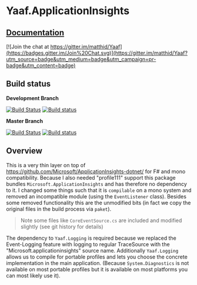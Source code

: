 # Yaaf.ApplicationInsights

## [Documentation](https://matthid.github.io/Yaaf.ApplicationInsights)

[![Join the chat at https://gitter.im/matthid/Yaaf](https://badges.gitter.im/Join%20Chat.svg)](https://gitter.im/matthid/Yaaf?utm_source=badge&utm_medium=badge&utm_campaign=pr-badge&utm_content=badge)

## Build status

**Development Branch**

[![Build Status](https://travis-ci.org/matthid/Yaaf.ApplicationInsights.svg?branch=develop)](https://travis-ci.org/matthid/Yaaf.ApplicationInsights)
[![Build status](https://ci.appveyor.com/api/projects/status/811142y9mfn67m2b/branch/develop?svg=true)](https://ci.appveyor.com/project/matthid/yaaf-applicationinsights/branch/develop)

**Master Branch**

[![Build Status](https://travis-ci.org/matthid/Yaaf.ApplicationInsights.svg?branch=master)](https://travis-ci.org/matthid/Yaaf.ApplicationInsights)
[![Build status](https://ci.appveyor.com/api/projects/status/811142y9mfn67m2b/branch/master?svg=true)](https://ci.appveyor.com/project/matthid/yaaf-applicationinsights/branch/master)

## Overview


This is a very thin layer on top of https://github.com/Microsoft/ApplicationInsights-dotnet/ for F# and mono compatibility.
Because I also needed "profile111" support this package bundles `Microsoft.ApplicationInsights` and has therefore no dependency to it.
I changed some things such that it is `compilable` on a mono system and removed an incompatible module (using the `EventListener` class).
Besides some removed functionality this are the unmodified bits (in fact we copy the original files in the build process via `paket`).

> Note some files like `CoreEventSource.cs` are included and modified slightly (see git history for details)

The dependency to `Yaaf.Logging` is required because we replaced the Event-Logging feature with logging to regular TraceSource
with the "Microsoft.applicationinsights" source name. Additionally `Yaaf.Logging` allows us to compile for portable profiles
and lets you choose the concrete implementation in the main application. 
(Because `System.Diagnostics` is not available on most portable profiles but it is available on most platforms you can most likely use it).